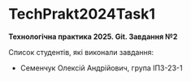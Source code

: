 # TechPrakt2024Task1
**Технологічна практика 2025. Git. Завдання №2**

Список студентів, які виконали завдання:
* Семенчук Олексій Андрійович, група ІПЗ-23-1
